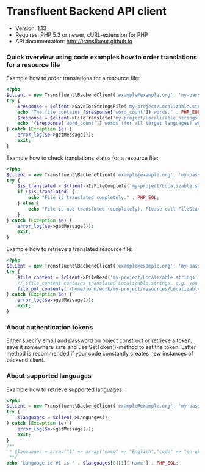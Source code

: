 Transfluent Backend API client
==============================

  * Version: 1.13
  * Requires: PHP 5.3 or newer, cURL-extension for PHP
  * API documentation: http://transfluent.github.io

### Quick overview using code examples how to order translations for a resource file ###

Example how to order translations for a resource file:
```php
<?php
$client = new Transfluent\BackendClient('example@example.org', 'my-password');
try {
    $response = $client->SaveIosStringsFile('my-project/Localizable.strings', 1, '/home/john/work/my-project/resources/Localizable.strings');
    echo "The file contains {$response['word_count']} words." . PHP_EOL;
    $response = $client->FileTranslate('my-project/Localizable.strings', 1, array(11), 'This is description of My-project etc.', 'http://www.example.org/callback-me.php', BackendClient::LEVEL_PRO_PROOF_READ);
    echo "{$response['word_count']} words (for all target languages) were ordered." . PHP_EOL;
} catch (Exception $e) {
    error_log($e->getMessage());
    exit;
}
```

Example how to check translations status for a resource file:
```php
<?php
$client = new Transfluent\BackendClient('example@example.org', 'my-password');
try {
    $is_translated = $client->IsFileComplete('my-project/Localizable.strings', 11);
    if ($is_translated) {
        echo "File is translated completely." . PHP_EOL;
    } else {
        echo "File is not translated (completely). Please call FileStatus to check precise translation progress." . PHP_EOL;
    }
} catch (Exception $e) {
    error_log($e->getMessage());
    exit;
}
```

Example how to retrieve a translated resource file:
```php
<?php
$client = new Transfluent\BackendClient('example@example.org', 'my-password');
try {
    $file_content = $client->FileRead('my-project/Localizable.strings', 11);
    // $file_content contains translated Localizable.strings, e.g. you can save it:
    file_put_contents('/home/john/work/my-project/resources/Localizable-Finnish.strings', $file_content);
} catch (Exception $e) {
    error_log($e->getMessage());
    exit;
}
```

### About authentication tokens ###
Either specify email and password on object construct or retrieve a token, save it somewhere safe and use SetToken()-method to set the token. Latter method is recommended if your code constantly creates new instances of backend client.

### About supported languages ###
Example how to retrieve supported languages:
```php
<?php
$client = new Transfluent\BackendClient('example@example.org', 'my-password');
try {
    $languages = $client->Languages();
} catch (Exception $e) {
    error_log($e->getMessage());
    exit;
}
/**
 * $languages = array("1" => array("name" => "English","code" => "en-gb","id" => 1), .....
 **/
echo "Language id #1 is " . $languages[0][1]['name'] . PHP_EOL;
```
